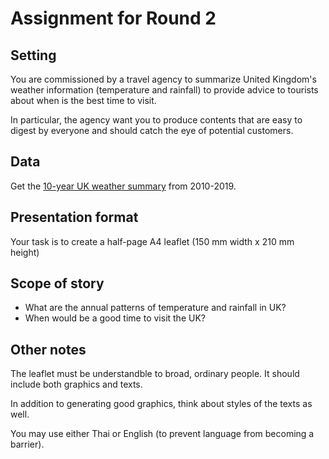 # Assignment for Round 2
## Setting
You are commissioned by a travel agency to summarize United Kingdom's weather information (temperature and rainfall) to provide advice to tourists about when is the best time to visit.

In particular, the agency want you to produce contents that are easy to digest by everyone and should catch the eye of potential customers.

## Data
Get the [10-year UK weather summary](https://www.kaggle.com/datasets/aryakrishnanar/average-rainfall-and-temperature-in-uk20102019) from 2010-2019.

## Presentation format
Your task is to create a half-page A4 leaflet (150 mm width x 210 mm height)

## Scope of story
* What are the annual patterns of temperature and rainfall in UK?
* When would be a good time to visit the UK?

## Other notes
The leaflet must be understandble to broad, ordinary people. It should include both graphics and texts.

In addition to generating good graphics, think about styles of the texts as well.

You may use either Thai or English (to prevent language from becoming a barrier).
